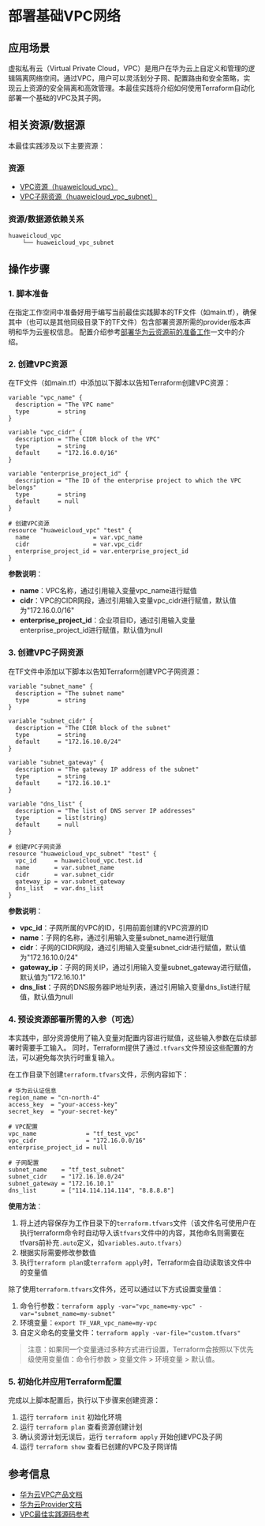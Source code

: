 # 部署基础VPC网络

## 应用场景

虚拟私有云（Virtual Private Cloud，VPC）是用户在华为云上自定义和管理的逻辑隔离网络空间。通过VPC，用户可以灵活划分子网、配置路由和安全策略，实现云上资源的安全隔离和高效管理。本最佳实践将介绍如何使用Terraform自动化部署一个基础的VPC及其子网。

## 相关资源/数据源

本最佳实践涉及以下主要资源：

### 资源

- [VPC资源（huaweicloud_vpc）](https://registry.terraform.io/providers/huaweicloud/huaweicloud/latest/docs/resources/vpc)
- [VPC子网资源（huaweicloud_vpc_subnet）](https://registry.terraform.io/providers/huaweicloud/huaweicloud/latest/docs/resources/vpc_subnet)

### 资源/数据源依赖关系

```
huaweicloud_vpc
    └── huaweicloud_vpc_subnet
```

## 操作步骤

### 1. 脚本准备

在指定工作空间中准备好用于编写当前最佳实践脚本的TF文件（如main.tf），确保其中（也可以是其他同级目录下的TF文件）包含部署资源所需的provider版本声明和华为云鉴权信息。
配置介绍参考[部署华为云资源前的准备工作](../../introductions/prepare_before_deploy.md)一文中的介绍。

### 2. 创建VPC资源

在TF文件（如main.tf）中添加以下脚本以告知Terraform创建VPC资源：

```hcl
variable "vpc_name" {
  description = "The VPC name"
  type        = string
}

variable "vpc_cidr" {
  description = "The CIDR block of the VPC"
  type        = string
  default     = "172.16.0.0/16"
}

variable "enterprise_project_id" {
  description = "The ID of the enterprise project to which the VPC belongs"
  type        = string
  default     = null
}

# 创建VPC资源
resource "huaweicloud_vpc" "test" {
  name                  = var.vpc_name
  cidr                  = var.vpc_cidr
  enterprise_project_id = var.enterprise_project_id
}
```

**参数说明**：
- **name**：VPC名称，通过引用输入变量vpc_name进行赋值
- **cidr**：VPC的CIDR网段，通过引用输入变量vpc_cidr进行赋值，默认值为"172.16.0.0/16"
- **enterprise_project_id**：企业项目ID，通过引用输入变量enterprise_project_id进行赋值，默认值为null

### 3. 创建VPC子网资源

在TF文件中添加以下脚本以告知Terraform创建VPC子网资源：

```hcl
variable "subnet_name" {
  description = "The subnet name"
  type        = string
}

variable "subnet_cidr" {
  description = "The CIDR block of the subnet"
  type        = string
  default     = "172.16.10.0/24"
}

variable "subnet_gateway" {
  description = "The gateway IP address of the subnet"
  type        = string
  default     = "172.16.10.1"
}

variable "dns_list" {
  description = "The list of DNS server IP addresses"
  type        = list(string)
  default     = null
}

# 创建VPC子网资源
resource "huaweicloud_vpc_subnet" "test" {
  vpc_id     = huaweicloud_vpc.test.id
  name       = var.subnet_name
  cidr       = var.subnet_cidr
  gateway_ip = var.subnet_gateway
  dns_list   = var.dns_list
}
```

**参数说明**：
- **vpc_id**：子网所属的VPC的ID，引用前面创建的VPC资源的ID
- **name**：子网的名称，通过引用输入变量subnet_name进行赋值
- **cidr**：子网的CIDR网段，通过引用输入变量subnet_cidr进行赋值，默认值为"172.16.10.0/24"
- **gateway_ip**：子网的网关IP，通过引用输入变量subnet_gateway进行赋值，默认值为"172.16.10.1"
- **dns_list**：子网的DNS服务器IP地址列表，通过引用输入变量dns_list进行赋值，默认值为null

### 4. 预设资源部署所需的入参（可选）

本实践中，部分资源使用了输入变量对配置内容进行赋值，这些输入参数在后续部署时需要手工输入。
同时，Terraform提供了通过`.tfvars`文件预设这些配置的方法，可以避免每次执行时重复输入。

在工作目录下创建`terraform.tfvars`文件，示例内容如下：

```hcl
# 华为云认证信息
region_name = "cn-north-4"
access_key  = "your-access-key"
secret_key  = "your-secret-key"

# VPC配置
vpc_name              = "tf_test_vpc"
vpc_cidr              = "172.16.0.0/16"
enterprise_project_id = null

# 子网配置
subnet_name    = "tf_test_subnet"
subnet_cidr    = "172.16.10.0/24"
subnet_gateway = "172.16.10.1"
dns_list       = ["114.114.114.114", "8.8.8.8"]
```

**使用方法**：

1. 将上述内容保存为工作目录下的`terraform.tfvars`文件（该文件名可使用户在执行terraform命令时自动导入该`tfvars`文件中的内容，其他命名则需要在tfvars前补充`.auto`定义，如`variables.auto.tfvars`）
2. 根据实际需要修改参数值
3. 执行`terraform plan`或`terraform apply`时，Terraform会自动读取该文件中的变量值

除了使用`terraform.tfvars`文件外，还可以通过以下方式设置变量值：

1. 命令行参数：`terraform apply -var="vpc_name=my-vpc" -var="subnet_name=my-subnet"`
2. 环境变量：`export TF_VAR_vpc_name=my-vpc`
3. 自定义命名的变量文件：`terraform apply -var-file="custom.tfvars"`

> 注意：如果同一个变量通过多种方式进行设置，Terraform会按照以下优先级使用变量值：命令行参数 > 变量文件 > 环境变量 > 默认值。

### 5. 初始化并应用Terraform配置

完成以上脚本配置后，执行以下步骤来创建资源：

1. 运行 `terraform init` 初始化环境
2. 运行 `terraform plan` 查看资源创建计划
3. 确认资源计划无误后，运行 `terraform apply` 开始创建VPC及子网
4. 运行 `terraform show` 查看已创建的VPC及子网详情

## 参考信息

- [华为云VPC产品文档](https://support.huaweicloud.com/vpc/index.html)
- [华为云Provider文档](https://registry.terraform.io/providers/huaweicloud/huaweicloud/latest/docs)
- [VPC最佳实践源码参考](https://github.com/huaweicloud/terraform-provider-huaweicloud/tree/master/examples/vpc)

